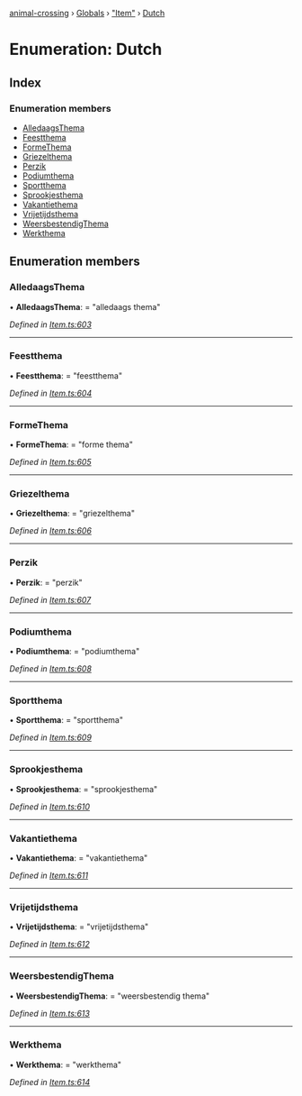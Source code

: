 [animal-crossing](../README.md) › [Globals](../globals.md) › ["Item"](../modules/_item_.md) › [Dutch](_item_.dutch.md)

# Enumeration: Dutch

## Index

### Enumeration members

* [AlledaagsThema](_item_.dutch.md#alledaagsthema)
* [Feestthema](_item_.dutch.md#feestthema)
* [FormeThema](_item_.dutch.md#formethema)
* [Griezelthema](_item_.dutch.md#griezelthema)
* [Perzik](_item_.dutch.md#perzik)
* [Podiumthema](_item_.dutch.md#podiumthema)
* [Sportthema](_item_.dutch.md#sportthema)
* [Sprookjesthema](_item_.dutch.md#sprookjesthema)
* [Vakantiethema](_item_.dutch.md#vakantiethema)
* [Vrijetijdsthema](_item_.dutch.md#vrijetijdsthema)
* [WeersbestendigThema](_item_.dutch.md#weersbestendigthema)
* [Werkthema](_item_.dutch.md#werkthema)

## Enumeration members

###  AlledaagsThema

• **AlledaagsThema**: = "alledaags thema"

*Defined in [Item.ts:603](https://github.com/Norviah/animal-crossing/blob/4ad5c16/module/types/Item.ts#L603)*

___

###  Feestthema

• **Feestthema**: = "feestthema"

*Defined in [Item.ts:604](https://github.com/Norviah/animal-crossing/blob/4ad5c16/module/types/Item.ts#L604)*

___

###  FormeThema

• **FormeThema**: = "forme thema"

*Defined in [Item.ts:605](https://github.com/Norviah/animal-crossing/blob/4ad5c16/module/types/Item.ts#L605)*

___

###  Griezelthema

• **Griezelthema**: = "griezelthema"

*Defined in [Item.ts:606](https://github.com/Norviah/animal-crossing/blob/4ad5c16/module/types/Item.ts#L606)*

___

###  Perzik

• **Perzik**: = "perzik"

*Defined in [Item.ts:607](https://github.com/Norviah/animal-crossing/blob/4ad5c16/module/types/Item.ts#L607)*

___

###  Podiumthema

• **Podiumthema**: = "podiumthema"

*Defined in [Item.ts:608](https://github.com/Norviah/animal-crossing/blob/4ad5c16/module/types/Item.ts#L608)*

___

###  Sportthema

• **Sportthema**: = "sportthema"

*Defined in [Item.ts:609](https://github.com/Norviah/animal-crossing/blob/4ad5c16/module/types/Item.ts#L609)*

___

###  Sprookjesthema

• **Sprookjesthema**: = "sprookjesthema"

*Defined in [Item.ts:610](https://github.com/Norviah/animal-crossing/blob/4ad5c16/module/types/Item.ts#L610)*

___

###  Vakantiethema

• **Vakantiethema**: = "vakantiethema"

*Defined in [Item.ts:611](https://github.com/Norviah/animal-crossing/blob/4ad5c16/module/types/Item.ts#L611)*

___

###  Vrijetijdsthema

• **Vrijetijdsthema**: = "vrijetijdsthema"

*Defined in [Item.ts:612](https://github.com/Norviah/animal-crossing/blob/4ad5c16/module/types/Item.ts#L612)*

___

###  WeersbestendigThema

• **WeersbestendigThema**: = "weersbestendig thema"

*Defined in [Item.ts:613](https://github.com/Norviah/animal-crossing/blob/4ad5c16/module/types/Item.ts#L613)*

___

###  Werkthema

• **Werkthema**: = "werkthema"

*Defined in [Item.ts:614](https://github.com/Norviah/animal-crossing/blob/4ad5c16/module/types/Item.ts#L614)*
